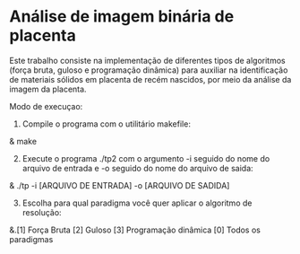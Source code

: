 # Análise de imagem binária de placenta

Este trabalho consiste na implementação de diferentes tipos de algoritmos (força bruta, guloso e programação dinâmica) para auxiliar na identificação de materiais sólidos em placenta de recém nascidos, por meio da análise da imagem da placenta. 

Modo de execuçao:

1. Compile o programa com o utilitário makefile:

& make

2. Execute o programa ./tp2 com o argumento -i seguido do nome do arquivo de entrada e -o seguido do nome do arquivo de saida:

& ./tp -i [ARQUIVO DE ENTRADA] -o [ARQUIVO DE SADIDA]

3. Escolha para qual paradigma você quer aplicar o algoritmo de resolução:

&.[1] Força Bruta
  [2] Guloso
  [3] Programação dinâmica
  [0] Todos os paradigmas
